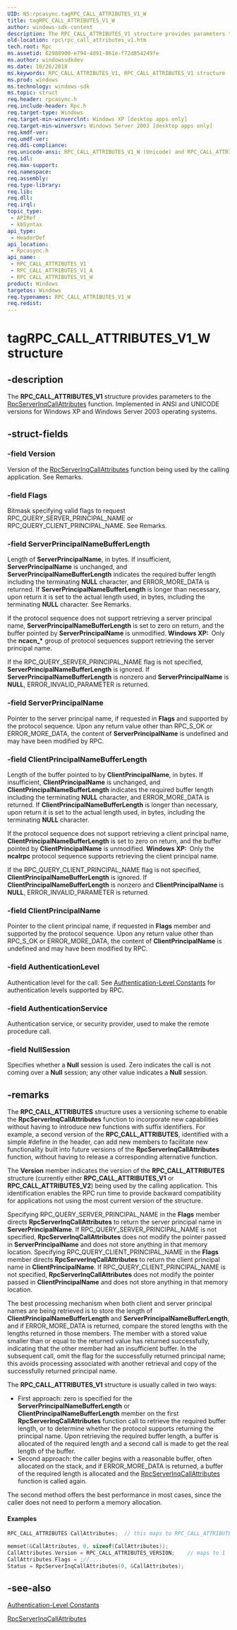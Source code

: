 ```yaml
---
UID: NS:rpcasync.tagRPC_CALL_ATTRIBUTES_V1_W
title: tagRPC_CALL_ATTRIBUTES_V1_W
author: windows-sdk-content
description: The RPC_CALL_ATTRIBUTES_V1 structure provides parameters to the RpcServerInqCallAttributes function. Implemented in ANSI and UNICODE versions for Windows XP and Windows Server 2003 operating systems.
old-location: rpc\rpc_call_attributes_v1.htm
tech.root: Rpc
ms.assetid: 62988900-e794-4d91-861e-f72d854249fe
ms.author: windowssdkdev
ms.date: 10/26/2018
ms.keywords: RPC_CALL_ATTRIBUTES_V1, RPC_CALL_ATTRIBUTES_V1 structure [RPC], RPC_CALL_ATTRIBUTES_V1_A, RPC_CALL_ATTRIBUTES_V1_W, rpc.rpc_call_attributes_v1, rpcasync/RPC_CALL_ATTRIBUTES_V1, rpcasync/RPC_CALL_ATTRIBUTES_V1_A, rpcasync/RPC_CALL_ATTRIBUTES_V1_W, tagRPC_CALL_ATTRIBUTES_V1_W
ms.prod: windows
ms.technology: windows-sdk
ms.topic: struct
req.header: rpcasync.h
req.include-header: Rpc.h
req.target-type: Windows
req.target-min-winverclnt: Windows XP [desktop apps only]
req.target-min-winversvr: Windows Server 2003 [desktop apps only]
req.kmdf-ver: 
req.umdf-ver: 
req.ddi-compliance: 
req.unicode-ansi: RPC_CALL_ATTRIBUTES_V1_W (Unicode) and RPC_CALL_ATTRIBUTES_V1_A (ANSI)
req.idl: 
req.max-support: 
req.namespace: 
req.assembly: 
req.type-library: 
req.lib: 
req.dll: 
req.irql: 
topic_type:
 - APIRef
 - kbSyntax
api_type:
 - HeaderDef
api_location:
 - Rpcasync.h
api_name:
 - RPC_CALL_ATTRIBUTES_V1
 - RPC_CALL_ATTRIBUTES_V1_A
 - RPC_CALL_ATTRIBUTES_V1_W
product: Windows
targetos: Windows
req.typenames: RPC_CALL_ATTRIBUTES_V1_W
req.redist: 
---
```


# tagRPC_CALL_ATTRIBUTES_V1_W structure


## -description


The 
<b>RPC_CALL_ATTRIBUTES_V1</b> structure provides parameters to the 
<a href="https://msdn.microsoft.com/563b70ed-bc9a-40be-a77b-17b993cc64f3">RpcServerInqCallAttributes</a> function. Implemented in ANSI and UNICODE versions for Windows XP and Windows Server 2003 operating systems.


## -struct-fields




### -field Version

Version of the 
<a href="https://msdn.microsoft.com/563b70ed-bc9a-40be-a77b-17b993cc64f3">RpcServerInqCallAttributes</a> function being used by the calling application. See Remarks.


### -field Flags

Bitmask specifying valid flags to request RPC_QUERY_SERVER_PRINCIPAL_NAME or RPC_QUERY_CLIENT_PRINCIPAL_NAME. See Remarks.


### -field ServerPrincipalNameBufferLength

Length of <b>ServerPrincipalName</b>, in bytes. If insufficient, <b>ServerPrincipalName</b> is unchanged, and <b>ServerPrincipalNameBufferLength</b> indicates the required buffer length including the terminating <b>NULL</b> character, and ERROR_MORE_DATA is returned. If <b>ServerPrincipalNameBufferLength</b> is longer than necessary, upon return it is set to the actual length used, in bytes, including the terminating <b>NULL</b> character. See Remarks. 




If the protocol sequence does not support retrieving a server principal name, <b>ServerPrincipalNameBufferLength</b> is set to zero on return, and the buffer pointed by <b>ServerPrincipalName</b> is unmodified. <b>Windows XP:  </b>Only the <b>ncacn_*</b> group of protocol sequences support retrieving the server principal name.



If the RPC_QUERY_SERVER_PRINCIPAL_NAME flag is not specified, <b>ServerPrincipalNameBufferLength</b> is ignored. If <b>ServerPrincipalNameBufferLength</b> is nonzero and <b>ServerPrincipalName</b> is <b>NULL</b>, ERROR_INVALID_PARAMETER is returned.


### -field ServerPrincipalName

Pointer to the server principal name, if requested in <b>Flags</b> and supported by the protocol sequence. Upon any return value other than RPC_S_OK or ERROR_MORE_DATA, the content of <b>ServerPrincipalName</b> is undefined and may have been modified by RPC.


### -field ClientPrincipalNameBufferLength

Length of the buffer pointed to by <b>ClientPrincipalName</b>, in bytes. If insufficient, <b>ClientPrincipalName</b> is unchanged, and <b>ClientPrincipalNameBufferLength</b> indicates the required buffer length including the terminating <b>NULL</b> character, and ERROR_MORE_DATA is returned. If <b>ClientPrincipalNameBufferLength</b> is longer than necessary, upon return it is set to the actual length used, in bytes, including the terminating <b>NULL</b> character. 




If the protocol sequence does not support retrieving a client principal name, <b>ClientPrincipalNameBufferLength</b> is set to zero on return, and the buffer pointed by <b>ClientPrincipalName</b> is unmodified. <b>Windows XP:  </b>Only the <b>ncalrpc</b> protocol sequence supports retrieving the client principal name.



If the RPC_QUERY_CLIENT_PRINCIPAL_NAME flag is not specified, <b>ClientPrincipalNameBufferLength</b> is ignored. If <b>ClientPrincipalNameBufferLength</b> is nonzero and <b>ClientPrincipalName</b> is <b>NULL</b>, ERROR_INVALID_PARAMETER is returned.


### -field ClientPrincipalName

Pointer to the client principal name, if requested in <b>Flags</b> member and supported by the protocol sequence. Upon any return value other than RPC_S_OK or ERROR_MORE_DATA, the content of <b>ClientPrincipalName</b> is undefined and may have been modified by RPC.


### -field AuthenticationLevel

Authentication level for the call. See 
<a href="https://msdn.microsoft.com/b8bb2517-e1a0-4607-a672-259f8686fc3e">Authentication-Level Constants</a> for authentication levels supported by RPC.


### -field AuthenticationService

Authentication service, or security provider, used to make the remote procedure call.


### -field NullSession

Specifies whether a <b>Null</b> session is used. Zero indicates the call is not coming over a <b>Null</b> session; any other value indicates a <b>Null</b> session.


## -remarks



The 
<b>RPC_CALL_ATTRIBUTES</b> structure uses a versioning scheme to enable the 
<b>RpcServerInqCallAttributes</b> function to incorporate new capabilities without having to introduce new functions with suffix identifiers. For example, a second version of the 
<b>RPC_CALL_ATTRIBUTES</b>, identified with a simple #define in the header, can add new members to facilitate new functionality built into future versions of the 
<b>RpcServerInqCallAttributes</b> function, without having to release a corresponding alternative function.

The <b>Version</b> member indicates the version of the 
<b>RPC_CALL_ATTRIBUTES</b> structure (currently either <b>RPC_CALL_ATTRIBUTES_V1</b> or <b>RPC_CALL_ATTRIBUTES_V2</b>) being used by the calling application. This identification enables the RPC run time to provide backward compatibility for applications not using the most current version of the structure.

Specifying RPC_QUERY_SERVER_PRINCIPAL_NAME in the <b>Flags</b> member directs 
<b>RpcServerInqCallAttributes</b> to return the server principal name in <b>ServerPrincipalName</b>. If RPC_QUERY_SERVER_PRINCIPAL_NAME is not specified, 
<b>RpcServerInqCallAttributes</b> does not modify the pointer passed in <b>ServerPrincipalName</b> and does not store anything in that memory location. Specifying RPC_QUERY_CLIENT_PRINCIPAL_NAME in the <b>Flags</b> member directs 
<b>RpcServerInqCallAttributes</b> to return the client principal name in <b>ClientPrincipalName</b>. If RPC_QUERY_CLIENT_PRINCIPAL_NAME is not specified, 
<b>RpcServerInqCallAttributes</b> does not modify the pointer passed in <b>ClientPrincipalName</b> and does not store anything in that memory location.

The best processing mechanism when both client and server principal names are being retrieved is to store the length of <b>ClientPrincipalNameBufferLength</b> and <b>ServerPrincipalNameBufferLength</b>, and if ERROR_MORE_DATA is returned, compare the stored lengths with the lengths returned in those members. The member with a stored value smaller than or equal to the returned value has returned successfully, indicating that the other member had an insufficient buffer. In the subsequent call, omit the flag for the successfully returned principal name; this avoids processing associated with another retrieval and copy of the successfully returned principal name.

The 
<b>RPC_CALL_ATTRIBUTES_V1</b> structure is usually called in two ways:

<ul>
<li>First approach: zero is specified for the <b>ServerPrincipalNameBufferLength</b> or <b>ClientPrincipalNameBufferLength</b> member on the first 
<b>RpcServerInqCallAttributes</b> function call to retrieve the required buffer length, or to determine whether the protocol supports returning the principal name. Upon retrieving the required buffer length, a buffer is allocated of the required length and a second call is made to get the real length of the buffer.</li>
<li>Second approach: the caller begins with a reasonable buffer, often allocated on the stack, and if ERROR_MORE_DATA is returned, a buffer of the required length is allocated and the 
<a href="https://msdn.microsoft.com/563b70ed-bc9a-40be-a77b-17b993cc64f3">RpcServerInqCallAttributes</a> function is called again.</li>
</ul>
The second method offers the best performance in most cases, since the caller does not need to perform a memory allocation.


#### Examples


```cpp
RPC_CALL_ATTRIBUTES CallAttributes;  // this maps to RPC_CALL_ATTRIBUTES_V1

memset(&CallAttributes, 0, sizeof(CallAttributes));
CallAttributes.Version = RPC_CALL_ATTRIBUTES_VERSION;    // maps to 1
CallAttributes.Flags = ;//....
Status = RpcServerInqCallAttributes(0, &CallAttributes);

```





## -see-also




<a href="https://msdn.microsoft.com/b8bb2517-e1a0-4607-a672-259f8686fc3e">Authentication-Level Constants</a>



<a href="https://msdn.microsoft.com/563b70ed-bc9a-40be-a77b-17b993cc64f3">RpcServerInqCallAttributes</a>
 

 

